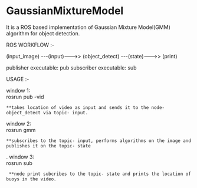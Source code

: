 # GaussianMixtureModel

It is a ROS based implementation of Gaussian Mixture Model(GMM) algorithm for object detection.

ROS WORKFLOW  :-

(input_image) ---(input)--->>  (object_detect) ---(state)--->> (print)

publisher executable: pub
subscriber executable: sub

USAGE  :-

window 1:     
               rosrun <directory name> pub -vid <location of video>    
  
    **takes location of video as input and sends it to the node- object_detect via topic- input.
  
    
window 2:      
               rosrun <directory name> gmm
  
    **subscribes to the topic- input, performs algorithms on the image and publishes it on the topic- state
  
  .
window 3:      
               rosrun <directory name> sub
  
     **node print subcribes to the topic- state and prints the location of buoys in the video.
